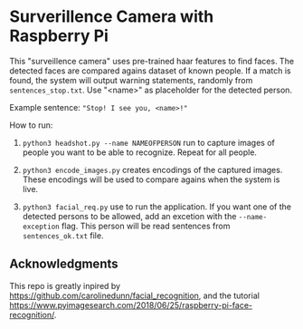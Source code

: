 # Surverillence Camera with Raspberry Pi

This "surveillence camera" uses pre-trained haar features to find faces. 
The detected faces are compared agains dataset of known people. If a match is found,
the system will output warning statements, randomly from `sentences_stop.txt`. 
Use "\<name\>" as placeholder for the detected person. 

Example sentence:
`"Stop! I see you, <name>!"`

How to run:

1. `python3 headshot.py --name NAMEOFPERSON` run to capture 
images of people you want to be able to recognize. Repeat for all people.

2. `python3 encode_images.py` creates encodings of the captured images. 
These encodings will be used to compare agains when the system is live.

3. `python3 facial_req.py` use to run the application. If you want one of the detected 
persons to be allowed, add an excetion with the `--name-exception` flag. 
This person will be read sentences from `sentences_ok.txt` file. 



## Acknowledgments
This repo is greatly inpired by https://github.com/carolinedunn/facial_recognition,
and the tutorial https://www.pyimagesearch.com/2018/06/25/raspberry-pi-face-recognition/.
